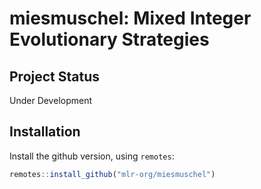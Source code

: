 
# miesmuschel: Mixed Integer Evolutionary Strategies

## Project Status

Under Development

## Installation

Install the github version, using `remotes`:

```r
remotes::install_github("mlr-org/miesmuschel")
```
